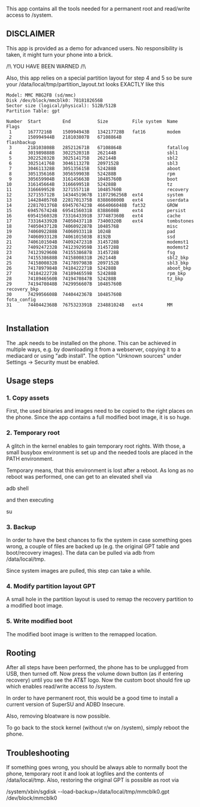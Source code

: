 This app contains all the tools needed for a permanent root and read/write access to /system.

## DISCLAIMER 
This app is provided as a demo for advanced users. No responsibility is taken, it might turn your phone into a brick. 

/!\ YOU HAVE BEEN WARNED /!\

Also, this app relies on a special partition layout for step 4 and 5 so be sure your /data/local/tmp/partition_layout.txt looks EXACTLY like this

```
Model: MMC M8G2FB (sd/mmc)
Disk /dev/block/mmcblk0: 7818182656B
Sector size (logical/physical): 512B/512B
Partition Table: gpt

Number  Start        End          Size         File system  Name          Flags
 1      16777216B    150994943B   134217728B   fat16        modem
 2      150994944B   218103807B   67108864B                 flashbackup
 3      218103808B   285212671B   67108864B                 fatallog
 4      301989888B   302252031B   262144B                   sbl1
 5      302252032B   302514175B   262144B                   sbl2
 6      302514176B   304611327B   2097152B                  sbl3
 7      304611328B   305135615B   524288B                   aboot
 8      305135616B   305659903B   524288B                   rpm
 9      305659904B   316145663B   10485760B                 boot
10      316145664B   316669951B   524288B                   tz
11      316669952B   327155711B   10485760B                 recovery
12      327155712B   1434451967B  1107296256B  ext4         system
13      1442840576B  2281701375B  838860800B   ext4         userdata
14      2281701376B  6945767423B  4664066048B  fat32        GROW
15      6945767424B  6954156031B  8388608B     ext4         persist
16      6954156032B  7331643391B  377487360B   ext4         cache
17      7331643392B  7405043711B  73400320B    ext4         tombstones
18      7405043712B  7406092287B  1048576B                  misc
19      7406092288B  7406093311B  1024B                     pad
20      7406093312B  7406101503B  8192B                     ssd
21      7406101504B  7409247231B  3145728B                  modemst1
22      7409247232B  7412392959B  3145728B                  modemst2
23      7412392960B  7415538687B  3145728B                  fsg
24      7415538688B  7415800831B  262144B                   sbl2_bkp
25      7415800832B  7417897983B  2097152B                  sbl3_bkp
26      7417897984B  7418422271B  524288B                   aboot_bkp
27      7418422272B  7418946559B  524288B                   rpm_bkp
28      7418946560B  7419470847B  524288B                   tz_bkp
29      7419470848B  7429956607B  10485760B                 recovery_bkp
30      7429956608B  7440442367B  10485760B                 fota_config
31      7440442368B  7675323391B  234881024B   ext4         MM


```

## Installation
The .apk needs to be installed on the phone. This can be achieved in multiple ways, e.g. by downloading it from a webserver, copying it to a mediacard or using "adb install". The option "Unknown sources" under Settings -> Security must be enabled.

## Usage steps
### 1. Copy assets
First, the used binaries and images need to be copied to the right places on the phone. Since the app contains a full modified boot image, it is so huge.

### 2. Temporary root
A glitch in the kernel enables to gain temporary root rights. With those, a small busybox environment is set up and the needed tools are placed in the PATH environment.

Temporary means, that this environment is lost after a reboot. As long as no reboot was performed, one can get to an elevated shell via

adb shell

and then executing

su

### 3. Backup
In order to have the best chances to fix the system in case something goes wrong, a couple of files are backed up (e.g. the original GPT table and boot/recovery images). The data can be pulled via adb from /data/local/tmp.

Since system images are pulled, this step can take a while.

### 4. Modify partition layout GPT
A small hole in the partition layout is used to remap the recovery partition to a modified boot image.

### 5. Write modified boot
The modified boot image is written to the remapped location.

## Rooting
After all steps have been performed, the phone has to be unplugged from USB, then turned off. Now press the volume down button (as if entering recovery) until you see the AT&T logo. Now the custom boot should fire up which enables read/write access to /system.

In order to have permanent root, this would be a good time to install a current version of SuperSU and ADBD Insecure.

Also, removing bloatware is now possible.

To go back to the stock kernel (without r/w on /system), simply reboot the phone.

## Troubleshooting
If something goes wrong, you should be always able to normally boot the phone, temporary root it and look at logfiles and the contents of /data/local/tmp. Also, restoring the original GPT is possible as root via

/system/xbin/sgdisk --load-backup=/data/local/tmp/mmcblk0.gpt /dev/block/mmcblk0